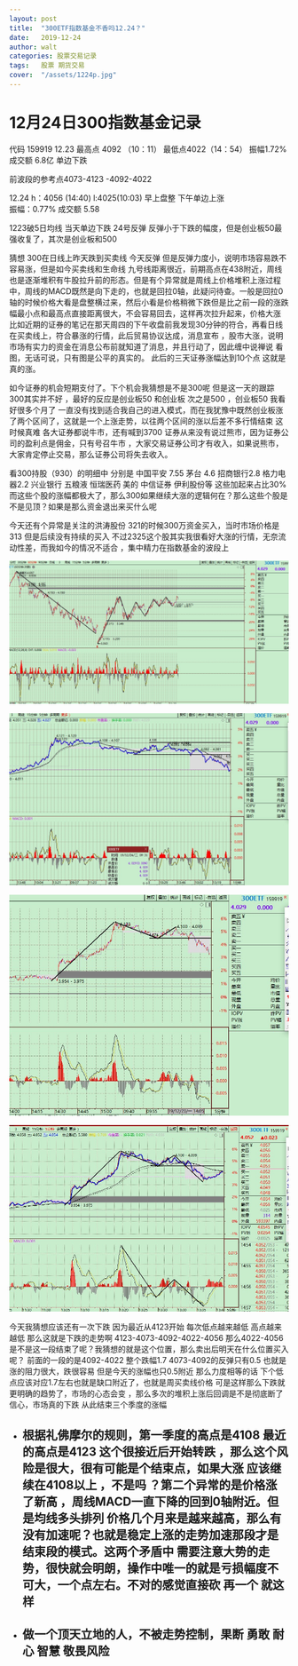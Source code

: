 ```yaml
---
layout: post
title:  "300ETF指数基金不香吗12.24？"
date:   2019-12-24 
author: walt
categories: 股票交易记录
tags:	股票 期货交易 
cover:  "/assets/1224p.jpg"
---
```


#   12月24日300指数基金记录

代码 159919   12.23 最高点 4092 （10：11） 最低点4022（14：54）
振幅1.72%  成交额 6.8亿 单边下跌  

前波段的参考点4073-4123 -4092-4022

12.24   h：4056 (14:40) l:4025(10:03)  早上盘整 下午单边上涨  
振幅：0.77%  成交额 5.58 

1223破5日均线 当天单边下跌  24号反弹 反弹小于下跌的幅度，但是创业板50最强收复了，其次是创业板和500

猜想 300在日线上昨天跌到买卖线 今天反弹 但是反弹力度小，说明市场容易跌不容易涨，但是如今买卖线和生命线 九号线距离很近，前期高点在438附近，周线也是逐渐堆积有牛股拉升前的形态。但是有个异常就是周线上价格堆积上涨过程中，周线的MACD既然是向下走的，也就是回拉0轴，此疑问待查。一般是回拉0轴的时候价格大看是盘整横过来，然后小看是价格稍微下跌但是比之前一段的涨跌幅最小点和最高点直接距离很大，不会容易回去，这样再次拉升起来，价格大涨 比如近期的证券的笔记在那天周四的下午收盘前我发现30分钟的符合，再看日线在买卖线上，符合暴涨的行情，此后贸易协议达成，消息宣布 ，股市大涨，说明市场有实力的资金在消息公布前就知道了消息，并且行动了，因此缠中说禅说 看图，无话可说，只有图是公平的真实的。
此后的三天证券涨幅达到10个点  这就是真的涨。

如今证券的机会短期支付了。下个机会我猜想是不是300呢  但是这一天的跟踪300其实并不好 ，最好的反应是创业板50 和创业板 次之是500 ，创业板50 我看好很多个月了 一直没有找到适合我自己的进入模式，而在我犹豫中既然创业板涨了两个区间了，这就是一个上涨走势，以往两个区间的涨以后差不多行情结束
这时候真难  各大证券都说牛市，还有喊到3700 证券从来没有说过熊市，因为证券公司的盈利点是佣金，只有号召牛市 ，大家交易证券公司才有收入，如果说熊市，大家肯定停止交易，那么证券公司将失去收入。

看300持股（930）的明细中 分别是  中国平安 7.55  茅台 4.6 招商银行2.8  格力电器2.2 兴业银行 五粮液  恒瑞医药  美的  中信证券  伊利股份等
这些加起来占比30%  而这些个股的涨幅都极大了，那么300如果继续大涨的逻辑何在？那么这些个股是不是见顶？如果是那么资金退出来买什么呢 

 今天还有个异常是关注的洪涛股份 321的时候300万资金买入，当时市场价格是313 但是后续没有持续的买入  不过2325这个股其实我很看好大涨的行情，无奈流动性差，而我如今的情况不适合 ，集中精力在指数基金的波段上 
 

<p>
<img    src="/assets/img/3001224.JPG" alt="300 60h图">
<p/>

<p>
<img    src="/assets/img/30012241.JPG" alt="300 1f图">
<p/>

<p>
<img    src="/assets/img/30012245.JPG" alt="300 5f图">
<p/>

<p>
<img    src="/assets/img/12245f.JPG" alt="300 5f更新图">
<p/>
今天我猜想应该还有一次下跌 因为最近从4123开始 每次低点越来越低 高点越来越低 那么这就是下跌的走势啊
4123-4073-4092-4022-4056 那么4022-4056是不是这一段结束了呢？我猜想的就是这个位置，那么卖出后明天在什么位置买入呢？
前面的一段的是4092-4022  整个跌幅1.7  
4073-4092的反弹只有0.5  也就是涨的阻力很大，跌很容易  但是今天的涨幅也只0.5附近 那么力度相等的话 下个低点应该对应1.7左右也就是缺口附近了，也就是周买卖线价格
 可是这样那么下跌就更明确的趋势了，市场的心态会变 ，那么多次的堆积上涨后回调是不是彻底断了信心，市场真的下跌 从此结束三个季度的涨幅


* ## 根据礼佛摩尔的规则，第一季度的高点是4108   最近的高点是4123 这个很接近后开始转跌 ，那么这个风险是很大，很有可能是个结束点，如果大涨 应该继续在4108以上 ，不是吗 ？第二个异常的是价格涨了新高 ，周线MACD一直下降的回到0轴附近。但是均线多头排列 价格几个月来是越来越高，那么有没有加速呢？也就是稳定上涨的走势加速那段才是结束段的模式。这两个矛盾中 需要注意大势的走势，很快就会明朗，操作中唯一的就是亏损幅度不可大，一个点左右。不对的感觉直接砍   再一个  就这样 

* ## 做一个顶天立地的人，不被走势控制，果断  勇敢  耐心  智慧  敬畏风险  
 

